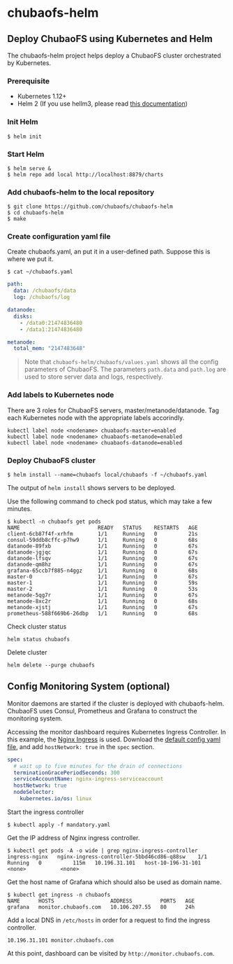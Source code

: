 
# chubaofs-helm

## Deploy ChubaoFS using Kubernetes and Helm

The chubaofs-helm project helps deploy a ChubaoFS cluster orchestrated by Kubernetes.

### Prerequisite 
- Kubernetes 1.12+
- Helm 2 (If you use hellm3, please read [this documentation](https://github.com/chubaofs/chubaofs-helm/blob/master/chubaofs/README.md))
 
### Init Helm

``` 
$ helm init
```

### Start Helm

```
$ helm serve &
$ helm repo add local http://localhost:8879/charts
```

### Add chubaofs-helm to the local repository

```
$ git clone https://github.com/chubaofs/chubaofs-helm
$ cd chubaofs-helm
$ make
```

### Create configuration yaml file

Create chubaofs.yaml, an put it in a user-defined path. Suppose this is where we put it.

```
$ cat ~/chubaofs.yaml 
```

``` yaml
path:
  data: /chubaofs/data
  log: /chubaofs/log

datanode:
  disks:
    - /data0:21474836480
    - /data1:21474836480 

metanode:
  total_mem: "2147483648"
```

> Note that `chubaofs-helm/chubaofs/values.yaml` shows all the config parameters of ChubaoFS.
> The parameters `path.data` and `path.log` are used to store server data and logs, respectively.

### Add labels to Kubernetes node

There are 3 roles for ChubaoFS servers, master/metanode/datanode. Tag each Kubernetes node with the appropriate labels accorindly.

```
kubectl label node <nodename> chuabaofs-master=enabled
kubectl label node <nodename> chuabaofs-metanode=enabled
kubectl label node <nodename> chuabaofs-datanode=enabled
```

### Deploy ChubaoFS cluster
```
$ helm install --name=chubaofs local/chubaofs -f ~/chubaofs.yaml
```

The output of `helm install` shows servers to be deployed.

Use the following command to check pod status, which may take a few minutes.

```
$ kubectl -n chubaofs get pods
NAME                         READY   STATUS    RESTARTS   AGE
client-6cb87f4f-xrhfm        1/1     Running   0          21s
consul-59ddb8cffc-p7hw9      1/1     Running   0          68s
datanode-89fxb               1/1     Running   0          67s
datanode-jgjqc               1/1     Running   0          67s
datanode-lfsqv               1/1     Running   0          67s
datanode-qm8hz               1/1     Running   0          67s
grafana-65ccb7f885-n4ggz     1/1     Running   0          68s
master-0                     1/1     Running   0          67s
master-1                     1/1     Running   0          59s
master-2                     1/1     Running   0          53s
metanode-5qg7r               1/1     Running   0          67s
metanode-8xc2r               1/1     Running   0          68s
metanode-xjstj               1/1     Running   0          67s
prometheus-588f669b6-26dbp   1/1     Running   0          68s
```

Check cluster status

```
helm status chubaofs
```

Delete cluster

```
helm delete --purge chubaofs
```

## Config Monitoring System (optional)

Monitor daemons are started if the cluster is deployed with chubaofs-helm. ChubaoFS uses Consul, Prometheus and Grafana to construct the monitoring system.

Accessing the monitor dashboard requires Kubernetes Ingress Controller. In this example, the [Nginx Ingress](https://github.com/kubernetes/ingress-nginx) is used. Download the [default config yaml file](https://raw.githubusercontent.com/kubernetes/ingress-nginx/master/deploy/static/mandatory.yaml), and add `hostNetwork: true` in the `spec` section.

```yaml
spec:
  # wait up to five minutes for the drain of connections
  terminationGracePeriodSeconds: 300
  serviceAccountName: nginx-ingress-serviceaccount
  hostNetwork: true
  nodeSelector:
    kubernetes.io/os: linux
```

Start the ingress controller

```
$ kubectl apply -f mandatory.yaml
```

Get the IP address of Nginx ingress controller.

```
$ kubectl get pods -A -o wide | grep nginx-ingress-controller
ingress-nginx   nginx-ingress-controller-5bbd46cd86-q88sw    1/1     Running   0          115m   10.196.31.101   host-10-196-31-101   <none>           <none>
```

Get the host name of Grafana which should also be used as domain name.

```
$ kubectl get ingress -n chubaofs
NAME      HOSTS                  ADDRESS         PORTS   AGE
grafana   monitor.chubaofs.com   10.106.207.55   80      24h
```

Add a local DNS in `/etc/hosts` in order for a request to find the ingress controller.

```
10.196.31.101 monitor.chubaofs.com
```

At this point, dashboard can be visited by `http://monitor.chubaofs.com`.
